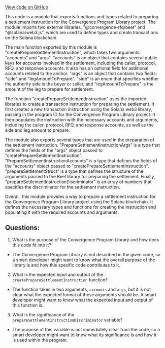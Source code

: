 [View code on GitHub](https://github.com/convergence-rfq/convergence-program-library/rfq/js/generated/instructions/prepareSettlement.d.ts)

This code is a module that exports functions and types related to preparing a settlement instruction for the Convergence Program Library project. The module imports two external libraries, "@convergence-rfq/beet" and "@solana/web3.js", which are used to define types and create transactions on the Solana blockchain.

The main function exported by this module is "createPrepareSettlementInstruction", which takes two arguments: "accounts" and "args". "accounts" is an object that contains several public keys for accounts involved in the settlement, including the caller, protocol, RFQ, and response accounts. It also has an optional field for additional accounts related to the anchor. "args" is an object that contains two fields: "side" and "legAmountToPrepare". "side" is an enum that specifies whether the authority side is the buyer or seller, and "legAmountToPrepare" is the amount of the leg to prepare for settlement.

The function "createPrepareSettlementInstruction" uses the imported libraries to create a transaction instruction for preparing the settlement. It first creates a new transaction instruction using the Solana web3 library, passing in the program ID for the Convergence Program Library project. It then populates the instruction with the necessary accounts and arguments, including the caller, protocol, RFQ, and response accounts, as well as the side and leg amount to prepare.

The module also exports several types that are used in the preparation of the settlement instruction. "PrepareSettlementInstructionArgs" is a type that defines the fields of the "args" object passed to "createPrepareSettlementInstruction". "PrepareSettlementInstructionAccounts" is a type that defines the fields of the "accounts" object passed to "createPrepareSettlementInstruction". "prepareSettlementStruct" is a type that defines the structure of the arguments passed to the Beet library for preparing the settlement. Finally, "prepareSettlementInstructionDiscriminator" is an array of numbers that specifies the discriminator for the settlement instruction.

Overall, this module provides a way to prepare a settlement instruction for the Convergence Program Library project using the Solana blockchain. It defines the necessary types and functions for creating the instruction and populating it with the required accounts and arguments.
## Questions: 
 1. What is the purpose of the Convergence Program Library and how does this code fit into it?
- The Convergence Program Library is not described in the given code, so a smart developer might want to know what the overall purpose of the library is and how this specific code contributes to it.

2. What is the expected input and output of the `createPrepareSettlementInstruction` function?
- The function takes in two arguments, `accounts` and `args`, but it is not clear what the expected format of these arguments should be. A smart developer might want to know what the expected input and output of this function is.

3. What is the significance of the `prepareSettlementInstructionDiscriminator` variable?
- The purpose of this variable is not immediately clear from the code, so a smart developer might want to know what its significance is and how it is used within the program.
